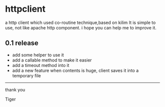 httpclient
==========

a http client which used co-routine technique,based on kilim
It is simple to use, not like apache http component. i hope you can help me to improve it.

0.1 release
------
* add some helper to use it
* add a callable method to make it easier
* add a timeout method into it
* add a new feature when contents is huge, client saves it into a temporary file


----
thank you

Tiger
